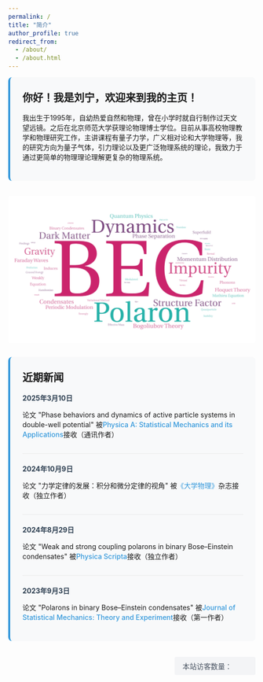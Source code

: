 ```yaml
---
permalink: /
title: "简介"
author_profile: true
redirect_from: 
  - /about/
  - /about.html
---
```


<style>
  .content-box {
    background-color: #f8f9fa;
    padding: 25px;
    border-radius: 8px;
    border-left: 4px solid #3498db;
    margin-bottom: 30px;
  }
  
  .news-item {
    margin-bottom: 20px;
    padding-bottom: 15px;
    border-bottom: 1px solid #eaeaea;
  }
  
  .news-item:last-child {
    border-bottom: none;
    margin-bottom: 0;
    padding-bottom: 0;
  }
  
  .news-date {
    font-weight: bold;
    color: #2c3e50;
    margin-bottom: 5px;
  }
  
  .center-image {
    text-align: center;
    margin: 25px 0;
  }
  
  .center-image img {
    max-width: 100%;
    height: auto;
    border-radius: 4px;
    max-height: 400px;
  }
  
  .visitor-counter {
    text-align: right;
    margin: 2rem 0;
  }
  
  .visitor-counter span {
    display: inline-block;
    padding: 0.5rem 1rem;
    background: #f3f4f6;
    border-radius: 0.25rem;
    font-size: 0.9rem;
    color: #4b5563;
  }
  
  .journal-name {
    color: #3498db;
    font-weight: 500;
  }
</style>

<div class="content-box">
  <h2 style="margin-top: 0;">你好！我是刘宁，欢迎来到我的主页！</h2>
  
  <p>我出生于1995年，自幼热爱自然和物理，曾在小学时就自行制作过天文望远镜。之后在北京师范大学获理论物理博士学位。目前从事高校物理教学和物理研究工作，主讲课程有量子力学，广义相对论和大学物理等，我的研究方向为量子气体，引力理论以及更广泛物理系统的理论，我致力于通过更简单的物理理论理解更复杂的物理系统。</p>
</div>

<div class="center-image">
  <img src="/images/BEC.png" alt="玻色-爱因斯坦凝聚研究图示">
</div>

<div class="content-box">
  <h2 style="margin-top: 0;">近期新闻</h2>
  
  <div class="news-item">
    <div class="news-date">2025年3月10日</div>
    <p>论文 "Phase behaviors and dynamics of active particle systems in double-well potential" 被<span class="journal-name">Physica A: Statistical Mechanics and its Applications</span>接收（通讯作者）</p>
  </div>
  
  <div class="news-item">
    <div class="news-date">2024年10月9日</div>
    <p>论文 "力学定律的发展：积分和微分定律的视角" 被<span class="journal-name">《大学物理》</span>杂志接收（独立作者）</p>
  </div>
  
  <div class="news-item">
    <div class="news-date">2024年8月29日</div>
    <p>论文 "Weak and strong coupling polarons in binary Bose–Einstein condensates" 被<span class="journal-name">Physica Scripta</span>接收（独立作者）</p>
  </div>
  
  <div class="news-item">
    <div class="news-date">2023年9月3日</div>
    <p>论文 "Polarons in binary Bose–Einstein condensates" 被<span class="journal-name">Journal of Statistical Mechanics: Theory and Experiment</span>接收（第一作者）</p>
  </div>
</div>

<div class="visitor-counter">
  <span id="busuanzi_container_site_uv">本站访客数量：<span id="busuanzi_value_site_uv"></span></span>
</div>

<script async src="//busuanzi.ibruce.info/busuanzi/2.3/busuanzi.pure.mini.js"></script>
